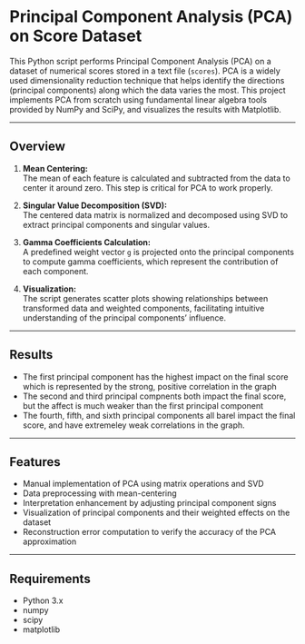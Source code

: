# Principal Component Analysis (PCA) on Score Dataset

This Python script performs Principal Component Analysis (PCA) on a dataset of numerical scores stored in a text file (`scores`). PCA is a widely used dimensionality reduction technique that helps identify the directions (principal components) along which the data varies the most. This project implements PCA from scratch using fundamental linear algebra tools provided by NumPy and SciPy, and visualizes the results with Matplotlib.

---

## Overview

1. **Mean Centering:**  
   The mean of each feature is calculated and subtracted from the data to center it around zero. This step is critical for PCA to work properly.

2. **Singular Value Decomposition (SVD):**  
   The centered data matrix is normalized and decomposed using SVD to extract principal components and singular values.

3. **Gamma Coefficients Calculation:**  
   A predefined weight vector `g` is projected onto the principal components to compute gamma coefficients, which represent the contribution of each component.

4. **Visualization:**  
   The script generates scatter plots showing relationships between transformed data and weighted components, facilitating intuitive understanding of the principal components’ influence.

---

## Results

- The first principal component has the highest impact on the final score which is represented by the strong, positive correlation in the graph
- The second and third principal compnents both impact the final score, but the affect is much weaker than the first principal component
- The fourth, fifth, and sixth principal components all barel impact the final score, and have extremeley weak correlations in the graph. 

---

## Features

- Manual implementation of PCA using matrix operations and SVD  
- Data preprocessing with mean-centering  
- Interpretation enhancement by adjusting principal component signs  
- Visualization of principal components and their weighted effects on the dataset  
- Reconstruction error computation to verify the accuracy of the PCA approximation  

---

## Requirements

- Python 3.x  
- numpy  
- scipy  
- matplotlib  
